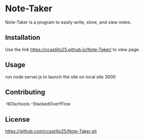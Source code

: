 # Note-Taker

Note-Taker is a program to easily write, store, and view notes.

## Installation

Use the link https://ccastillo25.github.io/Note-Taker/ to view page.

## Usage

run node server.js to launch the site on local site 3000

## Contributing
-W3schools
-StackedOverfFlow


## License
https://github.com/ccastillo25/Note-Taker.git
